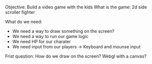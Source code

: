 Objective: Build a video game with the kids
What is the game: 2d side scroller fighter

What do we need:

- We need a way to draw something on the screen?
- We need a way to run our game logic
- We need HP for our charater
- We need input from our players -> Keyboard and mounse input

Frist question: How do we draw on the screen? Webgl with a canvas?
